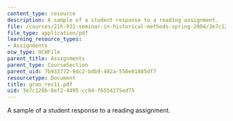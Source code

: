```yaml
---
content_type: resource
description: A sample of a student response to a reading assignment.
file: /courses/21h-931-seminar-in-historical-methods-spring-2004/3e7c128b8ef24495cc04f6554275ed75_gran_res11.pdf
file_type: application/pdf
learning_resource_types:
- Assignments
ocw_type: OCWFile
parent_title: Assignments
parent_type: CourseSection
parent_uid: 7b933772-9dc2-bdb9-492a-550e01885df7
resourcetype: Document
title: gran_res11.pdf
uid: 3e7c128b-8ef2-4495-cc04-f6554275ed75
---
```

A sample of a student response to a reading assignment.

